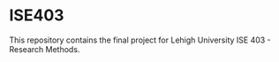 # ISE403
This repository contains the final project for Lehigh University ISE 403 - Research Methods.
